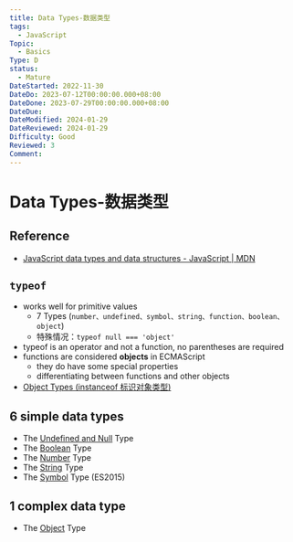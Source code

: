 ```yaml
---
title: Data Types-数据类型
tags:
  - JavaScript
Topic:
  - Basics
Type: D
status:
  - Mature
DateStarted: 2022-11-30
DateDo: 2023-07-12T00:00:00.000+08:00
DateDone: 2023-07-29T00:00:00.000+08:00
DateDue:
DateModified: 2024-01-29
DateReviewed: 2024-01-29
Difficulty: Good
Reviewed: 3
Comment:
---
```


# Data Types-数据类型

## Reference

- [JavaScript data types and data structures - JavaScript | MDN](https://developer.mozilla.org/en-US/docs/Web/JavaScript/Data_structures)

## `typeof`

- works well for primitive values
  - 7 Types (`number、undefined、symbol、string、function、boolean、object`)
  - 特殊情况：`typeof null === 'object'`
- typeof is an operator and not a function, no parentheses are required
- functions are considered **objects** in ECMAScript
  - they do have some special properties
  - differentiating between functions and other objects
- [Object Types (instanceof 标识对象类型)](<../object/object-types-(instanceof-标识对象类型)>)

## 6 simple data types

- The [Undefined and Null](../undefined-and-null) Type
- The [Boolean](../boolean) Type
- The [Number](../number) Type
- The [String](../string) Type
- The [Symbol](../symbol) Type (ES2015)

## 1 complex data type

- The [Object](../../object/object) Type
